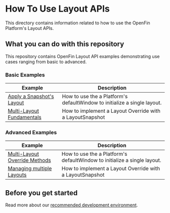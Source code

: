 # How To Use Layout APIs

This directory contains information related to how to use the OpenFin Platform's Layout APIs.

## What you can do with this repository

This repository contains OpenFin Layout API examples demonstrating use cases ranging from basic to advanced.

### Basic Examples

| Example                                                                 | Description                                                                          |
| ----------------------------------------------------------------------- | ------------------------------------------------------------------------------------ |
| [Apply a Snapshot's Layout](./apply-snapshot-layout-basic/README.md) | How to use the a Platform's defaultWindow to initialize a single layout.         |
| [Multi-Layout Fundamentals](./multi-layouts-basic/README.md)                           | How to implement a Layout Override with a LayoutSnapshot |

### Advanced Examples

| Example                                                                 | Description                                                                          |
| ----------------------------------------------------------------------- | ------------------------------------------------------------------------------------ |
| [Multi-Layout Override Methods](./apply-snapshot-basic) | How to use the a Platform's defaultWindow to initialize a single layout.         |
| [Managing multiple Layouts](./multi-layouts-basic)                           | How to implement a Layout Override with a LayoutSnapshot |

## Before you get started

Read more about our [recommended development environment](https://developers.openfin.co/of-docs/docs/set-up-your-dev-environment).
